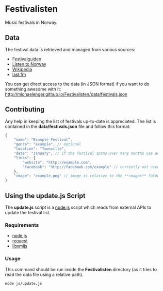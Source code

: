 # Festivalisten

Music festivals in Norway.

## Data

The festival data is retrieved and managed from various sources:

* [Festivalguiden](http://www.festivalguide.no/?main=events&hva=musikkfestival)
* [Listen to Norway](http://www.mic.no/symfoni/kontakt.nsf/bedrifttype_e?OpenView&Start=1&Count=10000&Expand=14.1#14.1)
* [Wikipedia](http://no.wikipedia.org/wiki/Liste_over_norske_musikkfestivaler)
* [last.fm](http://www.last.fm/festivals/+place/Norway)

You can get direct access to the data (in JSON format) if you want to do something awesome with it: http://michaelenger.github.io/Festivalisten/data/festivals.json

## Contributing

Any help in keeping the list of festivals up-to-date is appreciated. The list is contained in the **data/festivals.json** file and follow this format:

```javascript
{
	"name": "Example Festival",
	"genre": "example", // optional
	"location": "Townville",
	"date": "January", // if the festival spans over many months use an array: ["March", "April"]
	"links": {
		"website": "http://example.com",
		"facebook": "http://facebook.com/example" // currently not used for anything
	},
	"image": "example.png" // image is relative to the **images** folder
}
```

## Using the update.js Script

The **update.js** script is a [node.js](http://nodejs.org/) script which reads from external APIs to update the festival list.

### Requirements

* [node.js](http://nodejs.org/)
* [request](https://github.com/mikeal/request)
* [libxmljs](https://github.com/polotek/libxmljs)

### Usage

This command should be run inside the **Festivalisten** directory (as it tries to read the data file using a relative path).

```
node js/update.js
```
